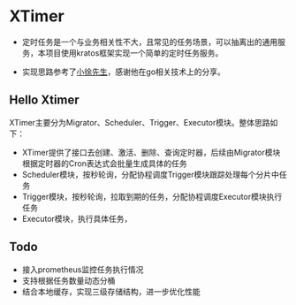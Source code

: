 # XTimer

- 定时任务是一个与业务相关性不大，且常见的任务场景，可以抽离出的通用服务，本项目使用kratos框架实现一个简单的定时任务服务。

- 实现思路参考了[小徐先生](https://github.com/xiaoxuxiansheng/xtimer)，感谢他在go相关技术上的分享。

## Hello Xtimer

XTimer主要分为Migrator、Scheduler、Trigger、Executor模块。整体思路如下：

- XTimer提供了接口去创建、激活、删除、查询定时器，后续由Migrator模块根据定时器的Cron表达式会批量生成具体的任务
- Scheduler模块，按秒轮询，分配协程调度Trigger模块跟踪处理每个分片中任务
- Trigger模块，按秒轮询，拉取到期的任务，分配协程调度Executor模块执行任务
- Executor模块，执行具体任务，

## Todo

- 接入prometheus监控任务执行情况
- 支持根据任务数量动态分桶
- 结合本地缓存，实现三级存储结构，进一步优化性能
